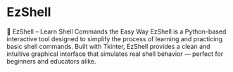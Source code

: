 # EzShell
🐚 EzShell – Learn Shell Commands the Easy Way EzShell is a Python-based interactive tool designed to simplify the process of learning and practicing basic shell commands. Built with Tkinter, EzShell provides a clean and intuitive graphical interface that simulates real shell behavior — perfect for beginners and educators alike.
